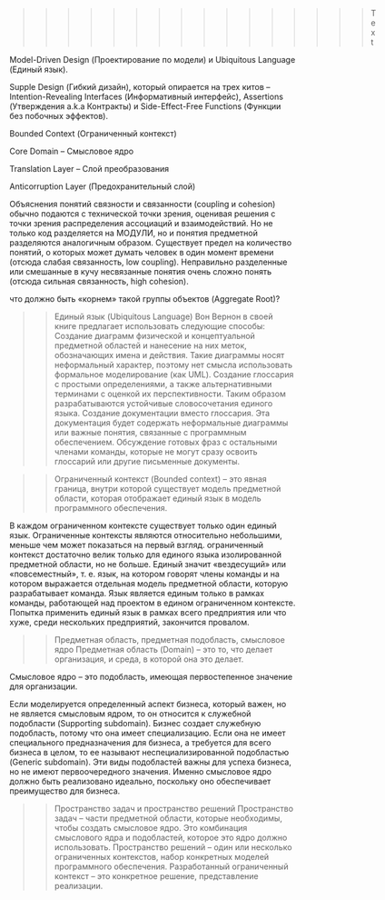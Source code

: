 ﻿>>>>>>>>>>>>>>>> Text

Model-Driven Design (Проектирование по модели) и Ubiquitous Language (Единый язык).

Supple Design (Гибкий дизайн), который опирается на трех китов – Intention-Revealing Interfaces (Информативный интерфейс), Assertions (Утверждения a.k.a Контракты) и Side-Effect-Free Functions (Функции без побочных эффектов).

Bounded Context (Ограниченный контекст)

Core Domain – Смысловое ядро

Translation Layer – Слой преобразования

Anticorruption Layer (Предохранительный слой)

Объяснения понятий связности и связанности (coupling и cohesion) обычно подаются с технической точки зрения, оценивая решения с точки зрения распределения ассоциаций и взаимодействий. Но не только код разделяется на МОДУЛИ, но и понятия предметной разделяются аналогичным образом. Существует предел на количество понятий, о которых может думать человек в один момент времени (отсюда слабая связанность, low coupling). Неправильно разделенные или смешанные в кучу несвязанные понятия очень сложно понять (отсюда сильная связанность, high cohesion).

что должно быть «корнем» такой группы объектов (Aggregate Root)?



>> Единый язык (Ubiquitous Language)
Вон Вернон в своей книге предлагает использовать следующие способы:
Создание диаграмм физической и концептуальной предметной областей и нанесение на них меток, обозначающих имена и действия. Такие диаграммы носят неформальный характер, поэтому нет смысла использовать формальное моделирование (как UML).
Создание глоссария с простыми определениями, а также альтернативными терминами с оценкой их перспективности. Таким образом разрабатываются устойчивые словосочетания единого языка.
Создание документации вместо глоссария. Эта документация будет содержать неформальные диаграммы или важные понятия, связанные с программным обеспечением.
Обсуждение готовых фраз с остальными членами команды, которые не могут сразу освоить глоссарий или другие письменные документы.


>> Ограниченный контекст (Bounded context)
– это явная граница, внутри которой существует модель предметной области, которая отображает единый язык в модель программного обеспечения.

В каждом ограниченном контексте существует только один единый язык.
Ограниченные контексты являются относительно небольшими, меньше чем может показаться на первый взгляд. ограниченный контекст достаточно велик только для единого языка изолированной предметной области, но не больше.
Единый значит «вездесущий» или «повсеместный», т. е. язык, на котором говорят члены команды и на котором выражается отдельная модель предметной области, которую разрабатывает команда.
Язык является единым только в рамках команды, работающей над проектом в едином ограниченном контексте.
Попытка применить единый язык в рамках всего предприятия или что хуже, среди нескольких предприятий, закончится провалом.

>> Предметная область, предметная подобласть, смысловое ядро
Предметная область (Domain) – это то, что делает организация, и среда, в которой она это делает.

Смысловое ядро – это подобласть, имеющая первостепенное значение для организации. 

Если моделируется определенный аспект бизнеса, который важен, но не является смысловым ядром, то он относится к служебной подобласти (Supporting subdomain). Бизнес создает служебную подобласть, потому что она имеет специализацию. Если она не имеет специального предназначения для бизнеса, а требуется для всего бизнеса в целом, то ее называют неспециализированной подобластью (Generic subdomain). Эти виды подобластей важны для успеха бизнеса, но не имеют первоочередного значения. Именно смысловое ядро должно быть реализовано идеально, поскольку оно обеспечивает преимущество для бизнеса.



>> Пространство задач и пространство решений
Пространство задач – части предметной области, которые необходимы, чтобы создать смысловое ядро. Это комбинация смыслового ядра и подобластей, которое это ядро должно использовать.
Пространство решений – один или несколько ограниченных контекстов, набор конкретных моделей программного обеспечения. Разработанный ограниченный контекст – это конкретное решение, представление реализации.




